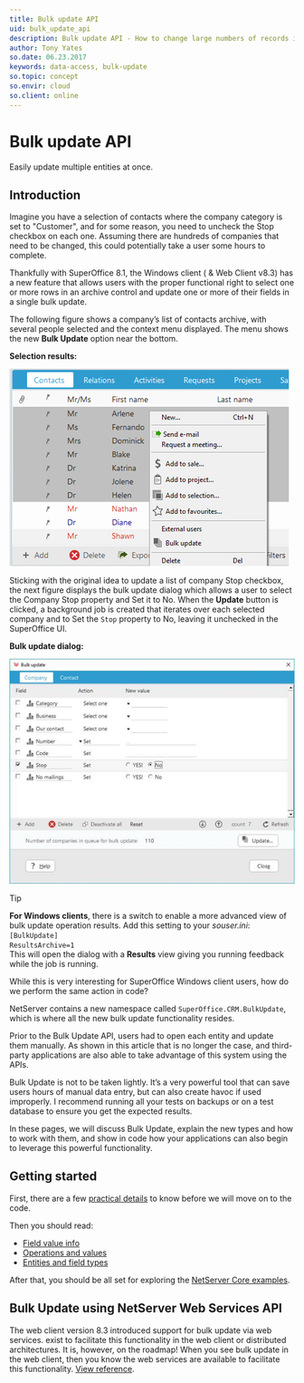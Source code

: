 ```yaml
---
title: Bulk update API
uid: bulk_update_api
description: Bulk update API - How to change large numbers of records in bulk.
author: Tony Yates
so.date: 06.23.2017
keywords: data-access, bulk-update
so.topic: concept
so.envir: cloud
so.client: online
---
```


# Bulk update API

Easily update multiple entities at once.

## Introduction

Imagine you have a selection of contacts where the company category is set to "Customer", and for some reason, you need to uncheck the Stop checkbox on each one. Assuming there are hundreds of companies that need to be changed, this could potentially take a user some hours to complete.

Thankfully with SuperOffice 8.1, the Windows client ( & Web Client v8.3) has a new feature that allows users with the proper functional right to select one or more rows in an archive control and update one or more of their fields in a single bulk update.

The following figure shows a company’s list of contacts archive, with several people selected and the context menu displayed. The menu shows the new **Bulk Update** option near the bottom.

**Selection results:**

![x][img1]

Sticking with the original idea to update a list of company Stop checkbox, the next figure displays the bulk update dialog which allows a user to select the Company Stop property and Set it to No. When the **Update** button is clicked, a background job is created that iterates over each selected company and to Set the `Stop` property to No, leaving it unchecked in the SuperOffice UI.

**Bulk update dialog:**

![x][img2]

> [!TIP]
> **For Windows clients**, there is a switch to enable a more advanced view of bulk update operation results. Add this setting to your *souser.ini*: `[BulkUpdate]`<br>`ResultsArchive=1`<br>This will open the dialog with a **Results** view giving you running feedback while the job is running.

While this is very interesting for SuperOffice Windows client users, how do we perform the same action in code?

NetServer contains a new namespace called `SuperOffice.CRM.BulkUpdate`, which is where all the new bulk update functionality resides.

Prior to the Bulk Update API, users had to open each entity and update them manually. As shown in this article that is no longer the case, and third-party applications are also able to take advantage of this system using the APIs.

Bulk Update is not to be taken lightly. It’s a very powerful tool that can save users hours of manual data entry, but can also create havoc if used improperly. I recommend running all your tests on backups or on a test database to ensure you get the expected results.

In these pages, we will discuss Bulk Update, explain the new types and how to work with them, and show in code how your applications can also begin to leverage this powerful functionality.

## Getting started

First, there are a few [practical details][2] to know before we will move on to the code.

Then you should read:

* [Field value info][5]
* [Operations and values][3]
* [Entities and field types][4]

After that, you should be all set for exploring the [NetServer Core examples][6].

## Bulk Update using NetServer Web Services API

The web client version 8.3 introduced support for bulk update via web services. exist to facilitate this functionality in the web client or distributed architectures. It is, however, on the roadmap! When you see bulk update in the web client, then you know the web services are available to facilitate this functionality. [View reference][1].

<!-- Referenced links -->
[1]: <xref:SuperOffice.CRM.Services.BulkUpdateAgent>
[2]: using-bulk-update.md
[3]: operations-and-values.md
[4]: entities-field-types.md
[5]: field-value-info.md
[6]: ns-core-examples.md

<!-- Referenced images -->
[img1]: media/image001.png
[img2]: media/image004.jpg
